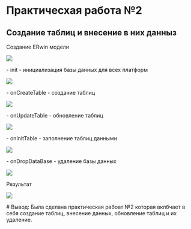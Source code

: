# Практичесхая работа №2
## Создание таблиц и внесение в них данныз

Создание ERwin модели
<p aligment=center>
  <img src="/accets/images/6Снимак.PNG">
</p>
- init - инициализация базы данных для всех платформ
<p aligment=center>
  <img src="/accets/images/Снимак.PNG">
</p>
- onCreateTable - создание таблиц 
<p aligment=center>
  <img src="/accets/images/2Снимак.PNG">
</p>
- onUpdateTable - обновление таблиц
<p aligment=center>
  <img src="/accets/images/4Снимак.PNG">
</p>
- onInitTable - заполнение таблиц данными
<p aligment=center>
  <img src="/accets/images/3Снимак.PNG">
</p>
- onDropDataBase - удаление базы данных 
<p aligment=center>
  <img src="/accets/images/5Снимак.PNG">
</p>
Результат
<p aligment=center>
  <img src="/accets/images/7Снимак.PNG">
</p>
# Вывод: Была сделана практическая рабоат №2 которая вклбчает в себя создание таблиц, внесение данных, обновление таблиц и их удаление.
